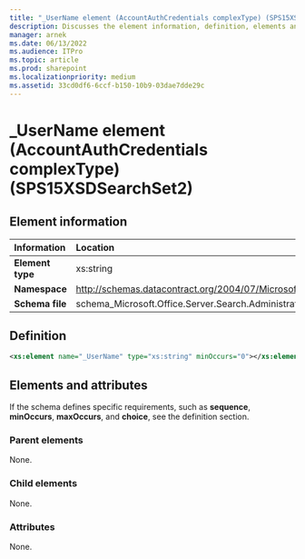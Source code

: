 ```yaml
---
title: "_UserName element (AccountAuthCredentials complexType) (SPS15XSDSearchSet2)"
description: Discusses the element information, definition, elements and attributes for _UserName element (AccountAuthCredentials complexType) (SPS15XSDSearchSet2).
manager: arnek
ms.date: 06/13/2022
ms.audience: ITPro
ms.topic: article
ms.prod: sharepoint
ms.localizationpriority: medium
ms.assetid: 33cd0df6-6ccf-b150-10b9-03dae7dde29c
---
```


# _UserName element (AccountAuthCredentials complexType) (SPS15XSDSearchSet2)

## Element information

|Information|Location|
|:-----|:-----|
|**Element type**    |xs:string     |
|**Namespace**    |http://schemas.datacontract.org/2004/07/Microsoft.Office.Server.Search.Administration     |
|**Schema file**    |schema_Microsoft.Office.Server.Search.Administration.xsd     |
   
## Definition

```XML
<xs:element name="_UserName" type="xs:string" minOccurs="0"></xs:element>

```

## Elements and attributes

If the schema defines specific requirements, such as **sequence**, **minOccurs**, **maxOccurs**, and **choice**, see the definition section. 
  
### Parent elements

None.
  
### Child elements

None.
  
### Attributes

None.
  